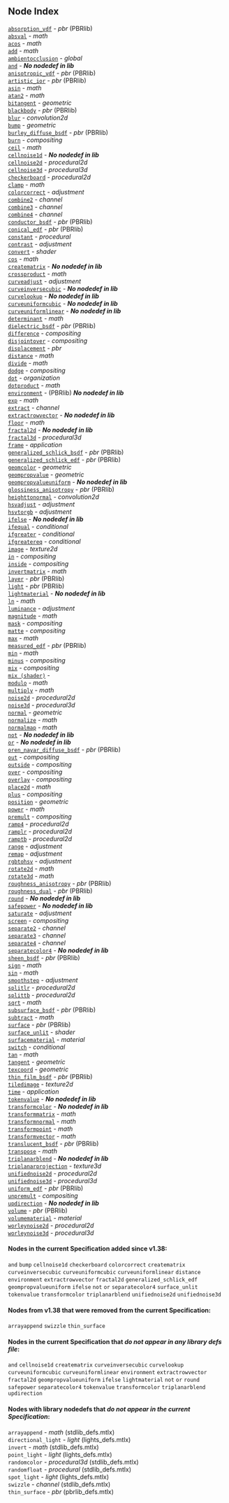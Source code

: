 ## Node Index

  [`absorption_vdf`](https://github.com/AcademySoftwareFoundation/MaterialX/tree/main/documents/Specification/MaterialX.PBRSpec.md#node-absorption-vdf) -  *pbr* (PBRlib)  
  [`absval`](https://github.com/AcademySoftwareFoundation/MaterialX/tree/main/documents/Specification/MaterialX.Specification.md#node-absval) -  *math*  
  [`acos`](https://github.com/AcademySoftwareFoundation/MaterialX/tree/main/documents/Specification/MaterialX.Specification.md#node-acos) -  *math*  
  [`add`](https://github.com/AcademySoftwareFoundation/MaterialX/tree/main/documents/Specification/MaterialX.Specification.md#node-add) -  *math*  
  [`ambientocclusion`](https://github.com/AcademySoftwareFoundation/MaterialX/tree/main/documents/Specification/MaterialX.Specification.md#node-ambientocclusion) -  *global*  
  [`and`](https://github.com/AcademySoftwareFoundation/MaterialX/tree/main/documents/Specification/MaterialX.Specification.md#node-and) -   ***No nodedef in lib***  
  [`anisotropic_vdf`](https://github.com/AcademySoftwareFoundation/MaterialX/tree/main/documents/Specification/MaterialX.PBRSpec.md#node-anisotropic-vdf) -  *pbr* (PBRlib)  
  [`artistic_ior`](https://github.com/AcademySoftwareFoundation/MaterialX/tree/main/documents/Specification/MaterialX.PBRSpec.md#node-artistic-ior) -  *pbr* (PBRlib)  
  [`asin`](https://github.com/AcademySoftwareFoundation/MaterialX/tree/main/documents/Specification/MaterialX.Specification.md#node-asin) -  *math*  
  [`atan2`](https://github.com/AcademySoftwareFoundation/MaterialX/tree/main/documents/Specification/MaterialX.Specification.md#node-atan2) -  *math*  
  [`bitangent`](https://github.com/AcademySoftwareFoundation/MaterialX/tree/main/documents/Specification/MaterialX.Specification.md#node-bitangent) -  *geometric*  
  [`blackbody`](https://github.com/AcademySoftwareFoundation/MaterialX/tree/main/documents/Specification/MaterialX.PBRSpec.md#node-blackbody) -  *pbr* (PBRlib)  
  [`blur`](https://github.com/AcademySoftwareFoundation/MaterialX/tree/main/documents/Specification/MaterialX.Specification.md#node-blur) -  *convolution2d*  
  [`bump`](https://github.com/AcademySoftwareFoundation/MaterialX/tree/main/documents/Specification/MaterialX.Specification.md#node-bump) -  *geometric*  
  [`burley_diffuse_bsdf`](https://github.com/AcademySoftwareFoundation/MaterialX/tree/main/documents/Specification/MaterialX.PBRSpec.md#node-burley-diffuse-bsdf) -  *pbr* (PBRlib)  
  [`burn`](https://github.com/AcademySoftwareFoundation/MaterialX/tree/main/documents/Specification/MaterialX.Specification.md#node-burn) -  *compositing*  
  [`ceil`](https://github.com/AcademySoftwareFoundation/MaterialX/tree/main/documents/Specification/MaterialX.Specification.md#node-ceil) -  *math*  
  [`cellnoise1d`](https://github.com/AcademySoftwareFoundation/MaterialX/tree/main/documents/Specification/MaterialX.Specification.md#node-cellnoise1d) -   ***No nodedef in lib***  
  [`cellnoise2d`](https://github.com/AcademySoftwareFoundation/MaterialX/tree/main/documents/Specification/MaterialX.Specification.md#node-cellnoise2d) -  *procedural2d*  
  [`cellnoise3d`](https://github.com/AcademySoftwareFoundation/MaterialX/tree/main/documents/Specification/MaterialX.Specification.md#node-cellnoise3d) -  *procedural3d*  
  [`checkerboard`](https://github.com/AcademySoftwareFoundation/MaterialX/tree/main/documents/Specification/MaterialX.Specification.md#node-checkerboard) -  *procedural2d*  
  [`clamp`](https://github.com/AcademySoftwareFoundation/MaterialX/tree/main/documents/Specification/MaterialX.Specification.md#node-clamp) -  *math*  
  [`colorcorrect`](https://github.com/AcademySoftwareFoundation/MaterialX/tree/main/documents/Specification/MaterialX.Specification.md#node-colorcorrect) -  *adjustment*  
  [`combine2`](https://github.com/AcademySoftwareFoundation/MaterialX/tree/main/documents/Specification/MaterialX.Specification.md#node-combine2) -  *channel*  
  [`combine3`](https://github.com/AcademySoftwareFoundation/MaterialX/tree/main/documents/Specification/MaterialX.Specification.md#node-combine3) -  *channel*  
  [`combine4`](https://github.com/AcademySoftwareFoundation/MaterialX/tree/main/documents/Specification/MaterialX.Specification.md#node-combine4) -  *channel*  
  [`conductor_bsdf`](https://github.com/AcademySoftwareFoundation/MaterialX/tree/main/documents/Specification/MaterialX.PBRSpec.md#node-conductor-bsdf) -  *pbr* (PBRlib)  
  [`conical_edf`](https://github.com/AcademySoftwareFoundation/MaterialX/tree/main/documents/Specification/MaterialX.PBRSpec.md#node-conical-edf) -  *pbr* (PBRlib)  
  [`constant`](https://github.com/AcademySoftwareFoundation/MaterialX/tree/main/documents/Specification/MaterialX.Specification.md#node-constant) -  *procedural*  
  [`contrast`](https://github.com/AcademySoftwareFoundation/MaterialX/tree/main/documents/Specification/MaterialX.Specification.md#node-contrast) -  *adjustment*  
  [`convert`](https://github.com/AcademySoftwareFoundation/MaterialX/tree/main/documents/Specification/MaterialX.Specification.md#node-convert) -  *shader*  
  [`cos`](https://github.com/AcademySoftwareFoundation/MaterialX/tree/main/documents/Specification/MaterialX.Specification.md#node-cos) -  *math*  
  [`creatematrix`](https://github.com/AcademySoftwareFoundation/MaterialX/tree/main/documents/Specification/MaterialX.Specification.md#node-creatematrix) -   ***No nodedef in lib***  
  [`crossproduct`](https://github.com/AcademySoftwareFoundation/MaterialX/tree/main/documents/Specification/MaterialX.Specification.md#node-crossproduct) -  *math*  
  [`curveadjust`](https://github.com/AcademySoftwareFoundation/MaterialX/tree/main/documents/Specification/MaterialX.Specification.md#node-curveadjust) -  *adjustment*  
  [`curveinversecubic`](https://github.com/AcademySoftwareFoundation/MaterialX/tree/main/documents/Specification/MaterialX.Specification.md#node-curveinversecubic) -   ***No nodedef in lib***  
  [`curvelookup`](https://github.com/AcademySoftwareFoundation/MaterialX/tree/main/documents/Specification/MaterialX.Specification.md#node-curvelookup) -   ***No nodedef in lib***  
  [`curveuniformcubic`](https://github.com/AcademySoftwareFoundation/MaterialX/tree/main/documents/Specification/MaterialX.Specification.md#node-curveuniformcubic) -   ***No nodedef in lib***  
  [`curveuniformlinear`](https://github.com/AcademySoftwareFoundation/MaterialX/tree/main/documents/Specification/MaterialX.Specification.md#node-curveuniformlinear) -   ***No nodedef in lib***  
  [`determinant`](https://github.com/AcademySoftwareFoundation/MaterialX/tree/main/documents/Specification/MaterialX.Specification.md#node-determinant) -  *math*  
  [`dielectric_bsdf`](https://github.com/AcademySoftwareFoundation/MaterialX/tree/main/documents/Specification/MaterialX.PBRSpec.md#node-dielectric-bsdf) -  *pbr* (PBRlib)  
  [`difference`](https://github.com/AcademySoftwareFoundation/MaterialX/tree/main/documents/Specification/MaterialX.Specification.md#node-difference) -  *compositing*  
  [`disjointover`](https://github.com/AcademySoftwareFoundation/MaterialX/tree/main/documents/Specification/MaterialX.Specification.md#node-disjointover) -  *compositing*  
  [`displacement`](https://github.com/AcademySoftwareFoundation/MaterialX/tree/main/documents/Specification/MaterialX.Specification.md#node-displacement) -  *pbr*  
  [`distance`](https://github.com/AcademySoftwareFoundation/MaterialX/tree/main/documents/Specification/MaterialX.Specification.md#node-distance) -  *math*  
  [`divide`](https://github.com/AcademySoftwareFoundation/MaterialX/tree/main/documents/Specification/MaterialX.Specification.md#node-divide) -  *math*  
  [`dodge`](https://github.com/AcademySoftwareFoundation/MaterialX/tree/main/documents/Specification/MaterialX.Specification.md#node-dodge) -  *compositing*  
  [`dot`](https://github.com/AcademySoftwareFoundation/MaterialX/tree/main/documents/Specification/MaterialX.Specification.md#node-dot) -  *organization*  
  [`dotproduct`](https://github.com/AcademySoftwareFoundation/MaterialX/tree/main/documents/Specification/MaterialX.Specification.md#node-dotproduct) -  *math*  
  [`environment`](https://github.com/AcademySoftwareFoundation/MaterialX/tree/main/documents/Specification/MaterialX.PBRSpec.md#node-environment) -  (PBRlib)  ***No nodedef in lib***  
  [`exp`](https://github.com/AcademySoftwareFoundation/MaterialX/tree/main/documents/Specification/MaterialX.Specification.md#node-exp) -  *math*  
  [`extract`](https://github.com/AcademySoftwareFoundation/MaterialX/tree/main/documents/Specification/MaterialX.Specification.md#node-extract) -  *channel*  
  [`extractrowvector`](https://github.com/AcademySoftwareFoundation/MaterialX/tree/main/documents/Specification/MaterialX.Specification.md#node-extractrowvector) -   ***No nodedef in lib***  
  [`floor`](https://github.com/AcademySoftwareFoundation/MaterialX/tree/main/documents/Specification/MaterialX.Specification.md#node-floor) -  *math*  
  [`fractal2d`](https://github.com/AcademySoftwareFoundation/MaterialX/tree/main/documents/Specification/MaterialX.Specification.md#node-fractal2d) -   ***No nodedef in lib***  
  [`fractal3d`](https://github.com/AcademySoftwareFoundation/MaterialX/tree/main/documents/Specification/MaterialX.Specification.md#node-fractal3d) -  *procedural3d*  
  [`frame`](https://github.com/AcademySoftwareFoundation/MaterialX/tree/main/documents/Specification/MaterialX.Specification.md#node-frame) -  *application*  
  [`generalized_schlick_bsdf`](https://github.com/AcademySoftwareFoundation/MaterialX/tree/main/documents/Specification/MaterialX.PBRSpec.md#node-generalized-schlick-bsdf) -  *pbr* (PBRlib)  
  [`generalized_schlick_edf`](https://github.com/AcademySoftwareFoundation/MaterialX/tree/main/documents/Specification/MaterialX.PBRSpec.md#node-generalized-schlick-edf) -  *pbr* (PBRlib)  
  [`geomcolor`](https://github.com/AcademySoftwareFoundation/MaterialX/tree/main/documents/Specification/MaterialX.Specification.md#node-geomcolor) -  *geometric*  
  [`geompropvalue`](https://github.com/AcademySoftwareFoundation/MaterialX/tree/main/documents/Specification/MaterialX.Specification.md#node-geompropvalue) -  *geometric*  
  [`geompropvalueuniform`](https://github.com/AcademySoftwareFoundation/MaterialX/tree/main/documents/Specification/MaterialX.Specification.md#node-geompropvalueuniform) -   ***No nodedef in lib***  
  [`glossiness_anisotropy`](https://github.com/AcademySoftwareFoundation/MaterialX/tree/main/documents/Specification/MaterialX.PBRSpec.md#node-glossiness-anisotropy) -  *pbr* (PBRlib)  
  [`heighttonormal`](https://github.com/AcademySoftwareFoundation/MaterialX/tree/main/documents/Specification/MaterialX.Specification.md#node-heighttonormal) -  *convolution2d*  
  [`hsvadjust`](https://github.com/AcademySoftwareFoundation/MaterialX/tree/main/documents/Specification/MaterialX.Specification.md#node-hsvadjust) -  *adjustment*  
  [`hsvtorgb`](https://github.com/AcademySoftwareFoundation/MaterialX/tree/main/documents/Specification/MaterialX.Specification.md#node-hsvtorgb) -  *adjustment*  
  [`ifelse`](https://github.com/AcademySoftwareFoundation/MaterialX/tree/main/documents/Specification/MaterialX.Specification.md#node-ifelse) -   ***No nodedef in lib***  
  [`ifequal`](https://github.com/AcademySoftwareFoundation/MaterialX/tree/main/documents/Specification/MaterialX.Specification.md#node-ifequal) -  *conditional*  
  [`ifgreater`](https://github.com/AcademySoftwareFoundation/MaterialX/tree/main/documents/Specification/MaterialX.Specification.md#node-ifgreater) -  *conditional*  
  [`ifgreatereq`](https://github.com/AcademySoftwareFoundation/MaterialX/tree/main/documents/Specification/MaterialX.Specification.md#node-ifgreatereq) -  *conditional*  
  [`image`](https://github.com/AcademySoftwareFoundation/MaterialX/tree/main/documents/Specification/MaterialX.Specification.md#node-image) -  *texture2d*  
  [`in`](https://github.com/AcademySoftwareFoundation/MaterialX/tree/main/documents/Specification/MaterialX.Specification.md#node-in) -  *compositing*  
  [`inside`](https://github.com/AcademySoftwareFoundation/MaterialX/tree/main/documents/Specification/MaterialX.Specification.md#node-inside) -  *compositing*  
  [`invertmatrix`](https://github.com/AcademySoftwareFoundation/MaterialX/tree/main/documents/Specification/MaterialX.Specification.md#node-invertmatrix) -  *math*  
  [`layer`](https://github.com/AcademySoftwareFoundation/MaterialX/tree/main/documents/Specification/MaterialX.PBRSpec.md#node-layer) -  *pbr* (PBRlib)  
  [`light`](https://github.com/AcademySoftwareFoundation/MaterialX/tree/main/documents/Specification/MaterialX.PBRSpec.md#node-light) -  *pbr* (PBRlib)  
  [`lightmaterial`](https://github.com/AcademySoftwareFoundation/MaterialX/tree/main/documents/Specification/MaterialX.Specification.md#node-lightmaterial) -   ***No nodedef in lib***  
  [`ln`](https://github.com/AcademySoftwareFoundation/MaterialX/tree/main/documents/Specification/MaterialX.Specification.md#node-ln) -  *math*  
  [`luminance`](https://github.com/AcademySoftwareFoundation/MaterialX/tree/main/documents/Specification/MaterialX.Specification.md#node-luminance) -  *adjustment*  
  [`magnitude`](https://github.com/AcademySoftwareFoundation/MaterialX/tree/main/documents/Specification/MaterialX.Specification.md#node-magnitude) -  *math*  
  [`mask`](https://github.com/AcademySoftwareFoundation/MaterialX/tree/main/documents/Specification/MaterialX.Specification.md#node-mask) -  *compositing*  
  [`matte`](https://github.com/AcademySoftwareFoundation/MaterialX/tree/main/documents/Specification/MaterialX.Specification.md#node-matte) -  *compositing*  
  [`max`](https://github.com/AcademySoftwareFoundation/MaterialX/tree/main/documents/Specification/MaterialX.Specification.md#node-max) -  *math*  
  [`measured_edf`](https://github.com/AcademySoftwareFoundation/MaterialX/tree/main/documents/Specification/MaterialX.PBRSpec.md#node-measured-edf) -  *pbr* (PBRlib)  
  [`min`](https://github.com/AcademySoftwareFoundation/MaterialX/tree/main/documents/Specification/MaterialX.Specification.md#node-min) -  *math*  
  [`minus`](https://github.com/AcademySoftwareFoundation/MaterialX/tree/main/documents/Specification/MaterialX.Specification.md#node-minus) -  *compositing*  
  [`mix`](https://github.com/AcademySoftwareFoundation/MaterialX/tree/main/documents/Specification/MaterialX.Specification.md#node-mix) -  *compositing*  
  [`mix (shader)`](https://github.com/AcademySoftwareFoundation/MaterialX/tree/main/documents/Specification/MaterialX.Specification.md#node-mix-shader) -   
  [`modulo`](https://github.com/AcademySoftwareFoundation/MaterialX/tree/main/documents/Specification/MaterialX.Specification.md#node-modulo) -  *math*  
  [`multiply`](https://github.com/AcademySoftwareFoundation/MaterialX/tree/main/documents/Specification/MaterialX.Specification.md#node-multiply) -  *math*  
  [`noise2d`](https://github.com/AcademySoftwareFoundation/MaterialX/tree/main/documents/Specification/MaterialX.Specification.md#node-noise2d) -  *procedural2d*  
  [`noise3d`](https://github.com/AcademySoftwareFoundation/MaterialX/tree/main/documents/Specification/MaterialX.Specification.md#node-noise3d) -  *procedural3d*  
  [`normal`](https://github.com/AcademySoftwareFoundation/MaterialX/tree/main/documents/Specification/MaterialX.Specification.md#node-normal) -  *geometric*  
  [`normalize`](https://github.com/AcademySoftwareFoundation/MaterialX/tree/main/documents/Specification/MaterialX.Specification.md#node-normalize) -  *math*  
  [`normalmap`](https://github.com/AcademySoftwareFoundation/MaterialX/tree/main/documents/Specification/MaterialX.Specification.md#node-normalmap) -  *math*  
  [`not`](https://github.com/AcademySoftwareFoundation/MaterialX/tree/main/documents/Specification/MaterialX.Specification.md#node-not) -   ***No nodedef in lib***  
  [`or`](https://github.com/AcademySoftwareFoundation/MaterialX/tree/main/documents/Specification/MaterialX.Specification.md#node-or) -   ***No nodedef in lib***  
  [`oren_nayar_diffuse_bsdf`](https://github.com/AcademySoftwareFoundation/MaterialX/tree/main/documents/Specification/MaterialX.PBRSpec.md#node-oren-nayar-diffuse-bsdf) -  *pbr* (PBRlib)  
  [`out`](https://github.com/AcademySoftwareFoundation/MaterialX/tree/main/documents/Specification/MaterialX.Specification.md#node-out) -  *compositing*  
  [`outside`](https://github.com/AcademySoftwareFoundation/MaterialX/tree/main/documents/Specification/MaterialX.Specification.md#node-outside) -  *compositing*  
  [`over`](https://github.com/AcademySoftwareFoundation/MaterialX/tree/main/documents/Specification/MaterialX.Specification.md#node-over) -  *compositing*  
  [`overlay`](https://github.com/AcademySoftwareFoundation/MaterialX/tree/main/documents/Specification/MaterialX.Specification.md#node-overlay) -  *compositing*  
  [`place2d`](https://github.com/AcademySoftwareFoundation/MaterialX/tree/main/documents/Specification/MaterialX.Specification.md#node-place2d) -  *math*  
  [`plus`](https://github.com/AcademySoftwareFoundation/MaterialX/tree/main/documents/Specification/MaterialX.Specification.md#node-plus) -  *compositing*  
  [`position`](https://github.com/AcademySoftwareFoundation/MaterialX/tree/main/documents/Specification/MaterialX.Specification.md#node-position) -  *geometric*  
  [`power`](https://github.com/AcademySoftwareFoundation/MaterialX/tree/main/documents/Specification/MaterialX.Specification.md#node-power) -  *math*  
  [`premult`](https://github.com/AcademySoftwareFoundation/MaterialX/tree/main/documents/Specification/MaterialX.Specification.md#node-premult) -  *compositing*  
  [`ramp4`](https://github.com/AcademySoftwareFoundation/MaterialX/tree/main/documents/Specification/MaterialX.Specification.md#node-ramp4) -  *procedural2d*  
  [`ramplr`](https://github.com/AcademySoftwareFoundation/MaterialX/tree/main/documents/Specification/MaterialX.Specification.md#node-ramplr) -  *procedural2d*  
  [`ramptb`](https://github.com/AcademySoftwareFoundation/MaterialX/tree/main/documents/Specification/MaterialX.Specification.md#node-ramptb) -  *procedural2d*  
  [`range`](https://github.com/AcademySoftwareFoundation/MaterialX/tree/main/documents/Specification/MaterialX.Specification.md#node-range) -  *adjustment*  
  [`remap`](https://github.com/AcademySoftwareFoundation/MaterialX/tree/main/documents/Specification/MaterialX.Specification.md#node-remap) -  *adjustment*  
  [`rgbtohsv`](https://github.com/AcademySoftwareFoundation/MaterialX/tree/main/documents/Specification/MaterialX.Specification.md#node-rgbtohsv) -  *adjustment*  
  [`rotate2d`](https://github.com/AcademySoftwareFoundation/MaterialX/tree/main/documents/Specification/MaterialX.Specification.md#node-rotate2d) -  *math*  
  [`rotate3d`](https://github.com/AcademySoftwareFoundation/MaterialX/tree/main/documents/Specification/MaterialX.Specification.md#node-rotate3d) -  *math*  
  [`roughness_anisotropy`](https://github.com/AcademySoftwareFoundation/MaterialX/tree/main/documents/Specification/MaterialX.PBRSpec.md#node-roughness-anisotropy) -  *pbr* (PBRlib)  
  [`roughness_dual`](https://github.com/AcademySoftwareFoundation/MaterialX/tree/main/documents/Specification/MaterialX.PBRSpec.md#node-roughness-dual) -  *pbr* (PBRlib)  
  [`round`](https://github.com/AcademySoftwareFoundation/MaterialX/tree/main/documents/Specification/MaterialX.Specification.md#node-round) -   ***No nodedef in lib***  
  [`safepower`](https://github.com/AcademySoftwareFoundation/MaterialX/tree/main/documents/Specification/MaterialX.Specification.md#node-safepower) -   ***No nodedef in lib***  
  [`saturate`](https://github.com/AcademySoftwareFoundation/MaterialX/tree/main/documents/Specification/MaterialX.Specification.md#node-saturate) -  *adjustment*  
  [`screen`](https://github.com/AcademySoftwareFoundation/MaterialX/tree/main/documents/Specification/MaterialX.Specification.md#node-screen) -  *compositing*  
  [`separate2`](https://github.com/AcademySoftwareFoundation/MaterialX/tree/main/documents/Specification/MaterialX.Specification.md#node-separate2) -  *channel*  
  [`separate3`](https://github.com/AcademySoftwareFoundation/MaterialX/tree/main/documents/Specification/MaterialX.Specification.md#node-separate3) -  *channel*  
  [`separate4`](https://github.com/AcademySoftwareFoundation/MaterialX/tree/main/documents/Specification/MaterialX.Specification.md#node-separate4) -  *channel*  
  [`separatecolor4`](https://github.com/AcademySoftwareFoundation/MaterialX/tree/main/documents/Specification/MaterialX.Specification.md#node-separatecolor4) -   ***No nodedef in lib***  
  [`sheen_bsdf`](https://github.com/AcademySoftwareFoundation/MaterialX/tree/main/documents/Specification/MaterialX.PBRSpec.md#node-sheen-bsdf) -  *pbr* (PBRlib)  
  [`sign`](https://github.com/AcademySoftwareFoundation/MaterialX/tree/main/documents/Specification/MaterialX.Specification.md#node-sign) -  *math*  
  [`sin`](https://github.com/AcademySoftwareFoundation/MaterialX/tree/main/documents/Specification/MaterialX.Specification.md#node-sin) -  *math*  
  [`smoothstep`](https://github.com/AcademySoftwareFoundation/MaterialX/tree/main/documents/Specification/MaterialX.Specification.md#node-smoothstep) -  *adjustment*  
  [`splitlr`](https://github.com/AcademySoftwareFoundation/MaterialX/tree/main/documents/Specification/MaterialX.Specification.md#node-splitlr) -  *procedural2d*  
  [`splittb`](https://github.com/AcademySoftwareFoundation/MaterialX/tree/main/documents/Specification/MaterialX.Specification.md#node-splittb) -  *procedural2d*  
  [`sqrt`](https://github.com/AcademySoftwareFoundation/MaterialX/tree/main/documents/Specification/MaterialX.Specification.md#node-sqrt) -  *math*  
  [`subsurface_bsdf`](https://github.com/AcademySoftwareFoundation/MaterialX/tree/main/documents/Specification/MaterialX.PBRSpec.md#node-subsurface-bsdf) -  *pbr* (PBRlib)  
  [`subtract`](https://github.com/AcademySoftwareFoundation/MaterialX/tree/main/documents/Specification/MaterialX.Specification.md#node-subtract) -  *math*  
  [`surface`](https://github.com/AcademySoftwareFoundation/MaterialX/tree/main/documents/Specification/MaterialX.PBRSpec.md#node-surface) -  *pbr* (PBRlib)  
  [`surface_unlit`](https://github.com/AcademySoftwareFoundation/MaterialX/tree/main/documents/Specification/MaterialX.Specification.md#node-surface-unlit) -  *shader*  
  [`surfacematerial`](https://github.com/AcademySoftwareFoundation/MaterialX/tree/main/documents/Specification/MaterialX.Specification.md#node-surfacematerial) -  *material*  
  [`switch`](https://github.com/AcademySoftwareFoundation/MaterialX/tree/main/documents/Specification/MaterialX.Specification.md#node-switch) -  *conditional*  
  [`tan`](https://github.com/AcademySoftwareFoundation/MaterialX/tree/main/documents/Specification/MaterialX.Specification.md#node-tan) -  *math*  
  [`tangent`](https://github.com/AcademySoftwareFoundation/MaterialX/tree/main/documents/Specification/MaterialX.Specification.md#node-tangent) -  *geometric*  
  [`texcoord`](https://github.com/AcademySoftwareFoundation/MaterialX/tree/main/documents/Specification/MaterialX.Specification.md#node-texcoord) -  *geometric*  
  [`thin_film_bsdf`](https://github.com/AcademySoftwareFoundation/MaterialX/tree/main/documents/Specification/MaterialX.PBRSpec.md#node-thin-film-bsdf) -  *pbr* (PBRlib)  
  [`tiledimage`](https://github.com/AcademySoftwareFoundation/MaterialX/tree/main/documents/Specification/MaterialX.Specification.md#node-tiledimage) -  *texture2d*  
  [`time`](https://github.com/AcademySoftwareFoundation/MaterialX/tree/main/documents/Specification/MaterialX.Specification.md#node-time) -  *application*  
  [`tokenvalue`](https://github.com/AcademySoftwareFoundation/MaterialX/tree/main/documents/Specification/MaterialX.Specification.md#node-tokenvalue) -   ***No nodedef in lib***  
  [`transformcolor`](https://github.com/AcademySoftwareFoundation/MaterialX/tree/main/documents/Specification/MaterialX.Specification.md#node-transformcolor) -   ***No nodedef in lib***  
  [`transformmatrix`](https://github.com/AcademySoftwareFoundation/MaterialX/tree/main/documents/Specification/MaterialX.Specification.md#node-transformmatrix) -  *math*  
  [`transformnormal`](https://github.com/AcademySoftwareFoundation/MaterialX/tree/main/documents/Specification/MaterialX.Specification.md#node-transformnormal) -  *math*  
  [`transformpoint`](https://github.com/AcademySoftwareFoundation/MaterialX/tree/main/documents/Specification/MaterialX.Specification.md#node-transformpoint) -  *math*  
  [`transformvector`](https://github.com/AcademySoftwareFoundation/MaterialX/tree/main/documents/Specification/MaterialX.Specification.md#node-transformvector) -  *math*  
  [`translucent_bsdf`](https://github.com/AcademySoftwareFoundation/MaterialX/tree/main/documents/Specification/MaterialX.PBRSpec.md#node-translucent-bsdf) -  *pbr* (PBRlib)  
  [`transpose`](https://github.com/AcademySoftwareFoundation/MaterialX/tree/main/documents/Specification/MaterialX.Specification.md#node-transpose) -  *math*  
  [`triplanarblend`](https://github.com/AcademySoftwareFoundation/MaterialX/tree/main/documents/Specification/MaterialX.Specification.md#node-triplanarblend) -   ***No nodedef in lib***  
  [`triplanarprojection`](https://github.com/AcademySoftwareFoundation/MaterialX/tree/main/documents/Specification/MaterialX.Specification.md#node-triplanarprojection) -  *texture3d*  
  [`unifiednoise2d`](https://github.com/AcademySoftwareFoundation/MaterialX/tree/main/documents/Specification/MaterialX.Specification.md#node-unifiednoise2d) -  *procedural2d*  
  [`unifiednoise3d`](https://github.com/AcademySoftwareFoundation/MaterialX/tree/main/documents/Specification/MaterialX.Specification.md#node-unifiednoise3d) -  *procedural3d*  
  [`uniform_edf`](https://github.com/AcademySoftwareFoundation/MaterialX/tree/main/documents/Specification/MaterialX.PBRSpec.md#node-uniform-edf) -  *pbr* (PBRlib)  
  [`unpremult`](https://github.com/AcademySoftwareFoundation/MaterialX/tree/main/documents/Specification/MaterialX.Specification.md#node-unpremult) -  *compositing*  
  [`updirection`](https://github.com/AcademySoftwareFoundation/MaterialX/tree/main/documents/Specification/MaterialX.Specification.md#node-updirection) -   ***No nodedef in lib***  
  [`volume`](https://github.com/AcademySoftwareFoundation/MaterialX/tree/main/documents/Specification/MaterialX.PBRSpec.md#node-volume) -  *pbr* (PBRlib)  
  [`volumematerial`](https://github.com/AcademySoftwareFoundation/MaterialX/tree/main/documents/Specification/MaterialX.Specification.md#node-volumematerial) -  *material*  
  [`worleynoise2d`](https://github.com/AcademySoftwareFoundation/MaterialX/tree/main/documents/Specification/MaterialX.Specification.md#node-worleynoise2d) -  *procedural2d*  
  [`worleynoise3d`](https://github.com/AcademySoftwareFoundation/MaterialX/tree/main/documents/Specification/MaterialX.Specification.md#node-worleynoise3d) -  *procedural3d*  

#### Nodes in the current Specification added since v1.38:

`and`
`bump`
`cellnoise1d`
`checkerboard`
`colorcorrect`
`creatematrix`
`curveinversecubic`
`curveuniformcubic`
`curveuniformlinear`
`distance`
`environment`
`extractrowvector`
`fractal2d`
`generalized_schlick_edf`
`geompropvalueuniform`
`ifelse`
`not`
`or`
`separatecolor4`
`surface_unlit`
`tokenvalue`
`transformcolor`
`triplanarblend`
`unifiednoise2d`
`unifiednoise3d`

#### Nodes from v1.38 that were removed from the current Specification:

`arrayappend`
`swizzle`
`thin_surface`

#### Nodes in the current Specification that *do not appear in any library defs file*:

`and`
`cellnoise1d`
`creatematrix`
`curveinversecubic`
`curvelookup`
`curveuniformcubic`
`curveuniformlinear`
`environment`
`extractrowvector`
`fractal2d`
`geompropvalueuniform`
`ifelse`
`lightmaterial`
`not`
`or`
`round`
`safepower`
`separatecolor4`
`tokenvalue`
`transformcolor`
`triplanarblend`
`updirection`

#### Nodes with library nodedefs that *do not appear in the current Specification*:

  `arrayappend` - *math* (stdlib_defs.mtlx)  
  `directional_light` - *light* (lights_defs.mtlx)  
  `invert` - *math* (stdlib_defs.mtlx)  
  `point_light` - *light* (lights_defs.mtlx)  
  `randomcolor` - *procedural3d* (stdlib_defs.mtlx)  
  `randomfloat` - *procedural* (stdlib_defs.mtlx)  
  `spot_light` - *light* (lights_defs.mtlx)  
  `swizzle` - *channel* (stdlib_defs.mtlx)  
  `thin_surface` - *pbr* (pbrlib_defs.mtlx)  
